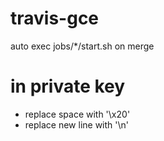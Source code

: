 # travis-gce
auto exec jobs/*/start.sh on merge


# in private key
- replace space with '\\x20'
- replace new line with '\\n'
